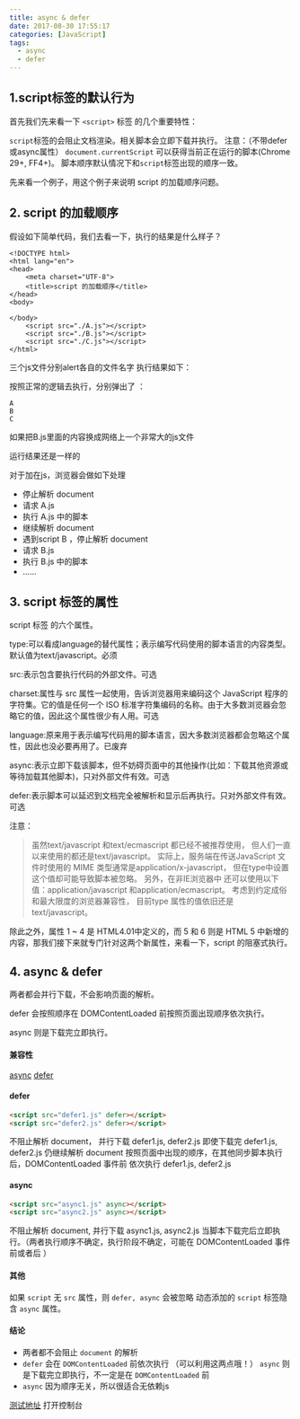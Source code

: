 ```yaml
---
title: async & defer
date: 2017-08-30 17:55:17
categories: [JavaScript]
tags:
  - async
  - defer
---
```


## 1.script标签的默认行为
首先我们先来看一下 `<script>` 标签 的几个重要特性：

`script`标签的会阻止文档渲染。相关脚本会立即下载并执行。
注意：（不带defer或async属性）
`document.currentScript` 可以获得当前正在运行的脚本(Chrome 29+, FF4+)。
脚本顺序默认情况下和`script`标签出现的顺序一致。

先来看一个例子，用这个例子来说明 script 的加载顺序问题。
<!-- more -->
## 2. script 的加载顺序
假设如下简单代码，我们去看一下，执行的结果是什么样子？
```
<!DOCTYPE html>
<html lang="en">
<head>
    <meta charset="UTF-8">
    <title>script 的加载顺序</title>
</head>
<body>

</body>
    <script src="./A.js"></script>
    <script src="./B.js"></script>
    <script src="./C.js"></script>
</html>
```
三个js文件分别alert各自的文件名字
执行结果如下：

按照正常的逻辑去执行，分别弹出了 ：
```
A
B
C
```

如果把B.js里面的内容换成网络上一个非常大的js文件

运行结果还是一样的

对于加在js，浏览器会做如下处理

- 停止解析 document
- 请求 A.js
- 执行 A.js 中的脚本
- 继续解析 document
- 遇到script B ，停止解析 document
- 请求 B.js
- 执行 B.js 中的脚本
- ......


## 3. script 标签的属性
script 标签 的六个属性。

type:可以看成language的替代属性；表示编写代码使用的脚本语言的内容类型。默认值为text/javascript。必须

src:表示包含要执行代码的外部文件。可选

charset:属性与 src 属性一起使用，告诉浏览器用来编码这个 JavaScript 程序的字符集。它的值是任何一个 ISO 标准字符集编码的名称。由于大多数浏览器会忽略它的值，因此这个属性很少有人用。可选

language:原来用于表示编写代码用的脚本语言，因大多数浏览器都会忽略这个属性，因此也没必要再用了。已废弃

async:表示立即下载该脚本，但不妨碍页面中的其他操作(比如：下载其他资源或等待加载其他脚本)，只对外部文件有效。可选

defer:表示脚本可以延迟到文档完全被解析和显示后再执行。只对外部文件有效。可选


注意：
> 虽然text/javascript 和text/ecmascript 都已经不被推荐使用，
> 但人们一直以来使用的都还是text/javascript。
> 实际上，服务端在传送JavaScript 文件时使用的 MIME 类型通常是application/x-javascript，
> 但在type中设置这个值却可能导致脚本被忽略。
> 另外，在非IE浏览器中
> 还可以使用以下值：application/javascript 和application/ecmascript。
> 考虑到约定成俗和最大限度的浏览器兼容性，
> 目前type 属性的值依旧还是text/javascript。

除此之外，属性 1 ~ 4 是 HTML4.01中定义的，而 5 和 6 则是 HTML 5 中新增的内容，那我们接下来就专门针对这两个新属性，来看一下，script 的阻塞式执行。

## 4. async & defer
两者都会并行下载，不会影响页面的解析。

defer 会按照顺序在 DOMContentLoaded 前按照页面出现顺序依次执行。

async 则是下载完立即执行。

#### 兼容性

[async](https://caniuse.com/#search=async)
[defer](https://caniuse.com/#search=defer)

#### defer
```html
<script src="defer1.js" defer></script>
<script src="defer2.js" defer></script>
```
不阻止解析 document， 并行下载 defer1.js, defer2.js
即使下载完 defer1.js, defer2.js 仍继续解析 document
按照页面中出现的顺序，在其他同步脚本执行后，DOMContentLoaded 事件前 依次执行 defer1.js, defer2.js

#### async
```html
<script src="async1.js" async></script>
<script src="async2.js" async></script>
```
不阻止解析 document, 并行下载 async1.js, async2.js
当脚本下载完后立即执行。（两者执行顺序不确定，执行阶段不确定，可能在 DOMContentLoaded 事件前或者后 ）

#### 其他
如果 `script` 无 `src` 属性，则 `defer, async` 会被忽略
动态添加的 `script` 标签隐含 `async` 属性。

#### 结论
- 两者都不会阻止 `document` 的解析
- `defer` 会在 `DOMContentLoaded` 前依次执行 （可以利用这两点哦！）
`async` 则是下载完立即执行，不一定是在 `DOMContentLoaded` 前
- `async` 因为顺序无关，所以很适合无依赖js

[测试地址](https://lozoe.github.io/async-defer/) 打开控制台